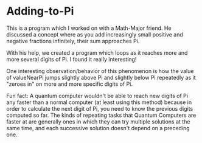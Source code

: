# Adding-to-Pi

This is a program which I worked on with a Math-Major friend. He discussed a concept where as you add increasingly small positive and negative fractions infinitely, their sum approaches Pi.

With his help, we created a program which loops as it reaches more and more several digits of Pi. I found it really interesting!

One interesting observation/behavior of this phenomenon is how the value of valueNearPi jumps slightly above Pi and slightly below Pi repeatedly as it "zeroes in" on more and more specific digits of Pi.

Fun fact: A quantum computer wouldn't be able to reach new digits of Pi any faster than a normal computer (at least using this method) because in order to calculate the next digit of Pi, you need to know the previous digits computed so far. The kinds of repeating tasks that Quantum Computers are faster at are generally ones in which they can try multiple solutions at the same time, and each successive solution doesn't depend on a preceding one.
